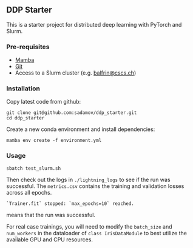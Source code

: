 ## DDP Starter

This is a starter project for distributed deep learning with PyTorch and Slurm.

### Pre-requisites

- [Mamba](https://mamba.readthedocs.io/en/latest/installation.html)
- [Git](https://git-scm.com/book/en/v2/Getting-Started-Installing-Git)
- Access to a Slurm cluster (e.g. balfrin@cscs.ch)

### Installation
Copy latest code from github:
```
git clone git@github.com:sadamov/ddp_starter.git
cd ddp_starter
```
Create a new conda environment and install dependencies:
```
mamba env create -f environment.yml
```

### Usage
```
sbatch test_slurm.sh
```
Then check out the logs in `./lightning_logs` to see if the run was successful. The
`metrics.csv` contains the training and validation losses across all epochs.
```
`Trainer.fit` stopped: `max_epochs=10` reached.
```
means that the run was successful.

For real case trainings, you will need to modify the `batch_size` and `num_workers` in
the dataloader of `class IrisDataModule` to best utilize the available GPU and CPU
resources.
